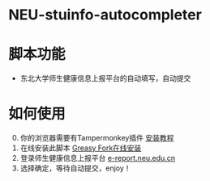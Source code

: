 # NEU-stuinfo-autocompleter

脚本功能
====

+ 东北大学师生健康信息上报平台的自动填写，自动提交

如何使用
====

0. 你的浏览器需要有Tampermonkey插件 [安装教程](https://cloud.tencent.com/developer/news/42462)
1. 在线安装此脚本 [Greasy Fork在线安装](https://greasyfork.org/zh-CN/scripts/398919-neu-stuinfo-autocompleter)
2. 登录师生健康信息上报平台 [e-report.neu.edu.cn](https://e-report.neu.edu.cn)
3. 选择确定，等待自动提交，enjoy！
